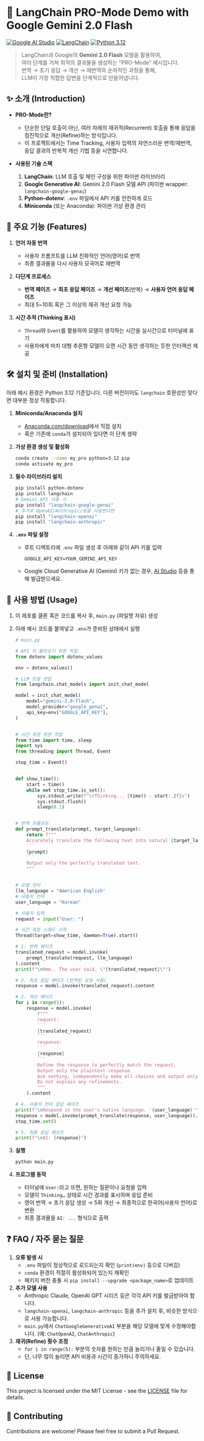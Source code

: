# 🚀 LangChain PRO-Mode Demo with Google Gemini 2.0 Flash

[![Google AI Studio](https://img.shields.io/badge/Google%20AI%20Studio-Gemini%202.0%20Flash-blueviolet)](https://ai.google.dev/)
[![LangChain](https://img.shields.io/badge/LangChain-Framework-brightgreen)](https://python.langchain.com/)
[![Python 3.12](https://img.shields.io/badge/Python-3.12-blue)](https://www.python.org/)

> LangChain과 Google의 **Gemini 2.0 Flash** 모델을 활용하여,  
> 여러 단계를 거쳐 최적의 결과물을 생성하는 "PRO-Mode" 예시입니다.  
> 번역 → 초기 응답 → 개선 → 재번역의 순차적인 과정을 통해,  
> LLM이 가장 적합한 답변을 단계적으로 만들어냅니다.

## ✨ 소개 (Introduction)

- **PRO-Mode란?**
    - 단순한 단일 호출이 아닌, 여러 차례의 재귀적(Recurrent) 호출을 통해 응답을 점진적으로 개선(Refine)하는 방식입니다.
    - 이 프로젝트에서는 Time Tracking, 사용자 입력의 자연스러운 번역/재번역, 응답 결과의 반복적 개선 기법 등을 시연합니다.

- **사용된 기술 스택**
    1.  **LangChain**: LLM 호출 및 체인 구성을 위한 파이썬 라이브러리
    2.  **Google Generative AI**: Gemini 2.0 Flash 모델 API (파이썬 wrapper: `langchain-google-genai`)
    3.  **Python-dotenv**: `.env` 파일에서 API 키를 안전하게 로드
    4.  **Miniconda** (또는 Anaconda): 파이썬 가상 환경 관리

## 🌟 주요 기능 (Features)

1.  **언어 자동 번역**
    -   사용자 프롬프트를 LLM 친화적인 언어(영어)로 번역
    -   최종 결과물을 다시 사용자 모국어로 재번역

2.  **다단계 프로세스**
    -   **번역 페이즈** → **최초 응답 페이즈** → **개선 페이즈**(반복) → **사용자 언어 응답 페이즈**
    -   최대 5~10회 혹은 그 이상의 재귀 개선 요청 가능

3.  **시간 추적 (Thinking 표시)**
    -   `Thread`와 `Event`를 활용하여 모델이 생각하는 시간을 실시간으로 터미널에 표기
    -   사용자에게 마치 대형 추론형 모델이 오랜 시간 동안 생각하는 듯한 인터랙션 제공

## 🛠️ 설치 및 준비 (Installation)

아래 예시 환경은 Python 3.12 기준입니다.  다른 버전이어도 `langchain` 호환성만 맞다면 대부분 정상 작동합니다.

1.  **Miniconda/Anaconda 설치**
    -   [Anaconda.com/download](https://www.anaconda.com/download/)에서 직접 설치
    -   혹은 기존에 `conda`가 설치되어 있다면 이 단계 생략

2.  **가상 환경 생성 및 활성화**

    ```bash
    conda create --name my_pro python=3.12 pip
    conda activate my_pro
    ```

3.  **필수 라이브러리 설치**

    ```bash
    pip install python-dotenv
    pip install langchain
    # Gemini API 사용 시
    pip install "langchain-google-genai"
    # 추가로 OpenAI/Anthropic/등을 사용한다면
    pip install "langchain-openai"
    pip install "langchain-anthropic"
    ```

4.  **`.env` 파일 설정**
    -   루트 디렉토리에 `.env` 파일 생성 후 아래와 같이 API 키를 입력

        ```
        GOOGLE_API_KEY=YOUR_GEMINI_API_KEY
        ```

    -   Google Cloud Generative AI (Gemini) 키가 없는 경우, [AI Studio](https://makersuite.google.com/app/apikey) 등을 통해 발급받으세요.

## 🚀 사용 방법 (Usage)

1.  이 레포를 클론 혹은 코드를 복사 후, `main.py` (파일명 자유) 생성
2.  아래 예시 코드를 붙여넣고 `.env`가 준비된 상태에서 실행

    ```python
    # main.py

    # API 키 불러오기 위한 작업
    from dotenv import dotenv_values

    env = dotenv_values()

    # LLM 모델 셋업
    from langchain.chat_models import init_chat_model

    model = init_chat_model(
        model="gemini-2.0-flash",
        model_provider="google_genai",
        api_key=env["GOOGLE_API_KEY"],
    )


    # 시간 측정 위한 작업
    from time import time, sleep
    import sys
    from threading import Thread, Event

    stop_time = Event()


    def show_time():
        start = time()
        while not stop_time.is_set():
            sys.stdout.write(f"\rThinking... {time() - start:.2f}s")
            sys.stdout.flush()
            sleep(0.1)


    # 번역 프롬프트
    def prompt_translate(prompt, target_language):
        return f"""
        Accurately translate the following text into natural {target_language}.
        ```
        {prompt}
        ```
        Output only the perfectly translated text.
        """


    # 모델 언어
    llm_language = "American English"
    # 사용자 언어
    user_language = "Korean"

    # 사용자 입력
    request = input("User: ")

    # 시간 측정 스레드 시작
    Thread(target=show_time, daemon=True).start()

    # 1. 번역 페이즈
    translated_request = model.invoke(
        prompt_translate(request, llm_language)
    ).content
    print(f"\nHmm.. The user said, \"{translated_request}\"")

    # 2. 최초 응답 페이즈 (번역된 요청 사용)
    response = model.invoke(translated_request).content

    # 3. 개선 페이즈
    for i in range(5):
        response = model.invoke(
            f"""
            request:
            ```
            {translated_request}
            ```
            response:
            ```
            {response}
            ```
            Refine the response to perfectly match the request.
            Output only the plaintext response.
            Ask nothing; independently make all choices and output only the final result.
            Do not explain any refinements.
            """
        ).content

    # 4. 사용자 언어 응답 페이즈
    print(f"\nRespond in the user's native language. '{user_language}'")
    response = model.invoke(prompt_translate(response, user_language)).content
    stop_time.set()

    # 5. 최종 응답 페이즈
    print(f"\nAI: {response}")


    ```

3.  **실행**

    ```bash
    python main.py
    ```

4.  **프로그램 동작**
    -   터미널에 `User:`라고 뜨면, 원하는 질문이나 요청을 입력
    -   모델이 `Thinking…` 상태로 시간 경과를 표시하며 응답 준비
    -   영어 번역 → 초기 응답 생성 → 5회 개선 → 최종적으로 한국어(사용자 언어)로 변환
    -   최종 결과물을 `AI: ...` 형식으로 출력

## ❓ FAQ / 자주 묻는 질문

1.  **오류 발생 시**
    -   `.env` 파일이 정상적으로 로드되는지 확인 (`print(env)` 등으로 디버깅)
    -   `conda` 환경이 적절히 활성화되어 있는지 재확인
    -   패키지 버전 충돌 시 `pip install --upgrade <package_name>`로 업데이트
2.  **추가 모델 사용**
    -   Anthropic Claude, OpenAI GPT 시리즈 등은 각각 API 키를 발급받아야 합니다.
    -   `langchain-openai`, `langchain-anthropic` 등을 추가 설치 후, 비슷한 방식으로 사용 가능합니다.
    -   `main.py`에서 `ChatGoogleGenerativeAI` 부분을 해당 모델에 맞게 수정해야합니다. (예: `ChatOpenAI`, `ChatAnthropic`)
3.  **재귀(Refine) 횟수 조정**
    -   `for i in range(5):` 부분의 숫자를 원하는 만큼 늘리거나 줄일 수 있습니다.
    -   단, 너무 많이 늘리면 API 비용과 시간이 증가하니 주의하세요.

## 📝 License

This project is licensed under the MIT License - see the [LICENSE](LICENSE) file for details.

## 🤝 Contributing

Contributions are welcome! Please feel free to submit a Pull Request.
